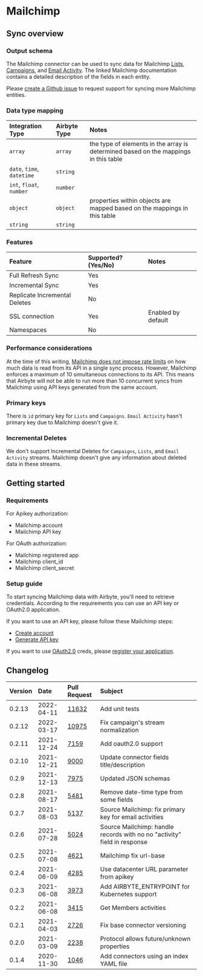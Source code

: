 # Mailchimp

## Sync overview

### Output schema

The Mailchimp connector can be used to sync data for Mailchimp [Lists](https://mailchimp.com/developer/api/marketing/lists/get-list-info),
[Campaigns](https://mailchimp.com/developer/api/marketing/campaigns/get-campaign-info/),
and [Email Activity](https://mailchimp.com/developer/marketing/api/email-activity-reports/). 
The linked Mailchimp documentation contains a detailed description of the fields in each entity.

Please [create a Github issue](https://github.com/airbytehq/airbyte/issues/new/choose) to request support for syncing more Mailchimp entities.

### Data type mapping

| Integration Type | Airbyte Type | Notes |
| :--- | :--- | :--- |
| `array` | `array` | the type of elements in the array is determined based on the mappings in this table |
| `date`, `time`, `datetime` | `string` |  |
| `int`, `float`, `number` | `number` |  |
| `object` | `object` | properties within objects are mapped based on the mappings in this table |
| `string` | `string` |  |

### Features

| Feature | Supported?\(Yes/No\) | Notes |
| :--- |:---------------------| :--- |
| Full Refresh Sync | Yes                  |  |
| Incremental Sync | Yes                  |  |
| Replicate Incremental Deletes | No                   |  |
| SSL connection | Yes                  | Enabled by default |
| Namespaces | No                   |  |

### Performance considerations

At the time of this writing, [Mailchimp does not impose rate limits](https://mailchimp.com/developer/guides/marketing-api-conventions/#throttling) 
on how much data is read from its API in a single sync process. However, Mailchimp enforces a maximum of 10 simultaneous 
connections to its API. This means that Airbyte will not be able to run more than 10 concurrent syncs from Mailchimp 
using API keys generated from the same account.

### Primary keys

There is `id` primary key for `Lists` and `Campaigns`. 
`Email Activity` hasn't primary key due to Mailchimp doesn't give it. 

### Incremental Deletes

We don't support Incremental Deletes for `Campaigns`, `Lists`, and `Email Activity` streams. 
Mailchimp doesn't give any information about deleted data in these streams.

## Getting started

### Requirements

For Apikey authorization:
* Mailchimp account 
* Mailchimp API key

For OAuth authorization:
* Mailchimp registered app
* Mailchimp client_id
* Mailchimp client_secret

### Setup guide

To start syncing Mailchimp data with Airbyte, you'll need to retrieve credentials. 
According to the requirements you can use an API key or OAuth2.0 application.

If you want to use an API key, please follow these Mailchimp steps:
* [Create account](https://mailchimp.com/developer/marketing/guides/quick-start/#create-an-account)
* [Generate API key](https://mailchimp.com/developer/marketing/guides/quick-start/#generate-your-api-key)

If you want to use [OAuth2.0](https://mailchimp.com/developer/marketing/guides/access-user-data-oauth-2/) creds, 
please [register your application](https://mailchimp.com/developer/marketing/guides/access-user-data-oauth-2/#register-your-application).

## Changelog

| Version | Date       | Pull Request                                             | Subject                                                                  |
|:--------|:-----------|:---------------------------------------------------------|:-------------------------------------------------------------------------|
| 0.2.13  | 2022-04-11 | [11632](https://github.com/airbytehq/airbyte/pull/11632) | Add unit tests                                                           |
| 0.2.12  | 2022-03-17 | [10975](https://github.com/airbytehq/airbyte/pull/10975) | Fix campaign's stream normalization                                      |
| 0.2.11  | 2021-12-24 | [7159](https://github.com/airbytehq/airbyte/pull/7159)   | Add oauth2.0 support                                                     |
| 0.2.10  | 2021-12-21 | [9000](https://github.com/airbytehq/airbyte/pull/9000)   | Update connector fields title/description                                |
| 0.2.9   | 2021-12-13 | [7975](https://github.com/airbytehq/airbyte/pull/7975)   | Updated JSON schemas                                                     |
| 0.2.8   | 2021-08-17 | [5481](https://github.com/airbytehq/airbyte/pull/5481)   | Remove date-time type from some fields                                   |
| 0.2.7   | 2021-08-03 | [5137](https://github.com/airbytehq/airbyte/pull/5137)   | Source Mailchimp: fix primary key for email activities                   |
| 0.2.6   | 2021-07-28 | [5024](https://github.com/airbytehq/airbyte/pull/5024)   | Source Mailchimp: handle records with no no "activity" field in response |
| 0.2.5   | 2021-07-08 | [4621](https://github.com/airbytehq/airbyte/pull/4621)   | Mailchimp fix url-base                                                   |
| 0.2.4   | 2021-06-09 | [4285](https://github.com/airbytehq/airbyte/pull/4285)   | Use datacenter URL parameter from apikey                                 |
| 0.2.3   | 2021-06-08 | [3973](https://github.com/airbytehq/airbyte/pull/3973)   | Add AIRBYTE\_ENTRYPOINT for Kubernetes support                           |
| 0.2.2   | 2021-06-08 | [3415](https://github.com/airbytehq/airbyte/pull/3415)   | Get Members activities                                                   |
| 0.2.1   | 2021-04-03 | [2726](https://github.com/airbytehq/airbyte/pull/2726)   | Fix base connector versioning                                            |
| 0.2.0   | 2021-03-09 | [2238](https://github.com/airbytehq/airbyte/pull/2238)   | Protocol allows future/unknown properties                                |
| 0.1.4   | 2020-11-30 | [1046](https://github.com/airbytehq/airbyte/pull/1046)   | Add connectors using an index YAML file                                  |


